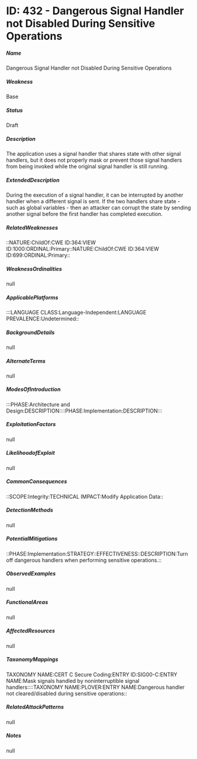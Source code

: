 # ID: 432 - Dangerous Signal Handler not Disabled During Sensitive Operations
<h5>Name</h5>Dangerous Signal Handler not Disabled During Sensitive Operations
<h5>Weakness</h5>Base
<h5>Status</h5>Draft
<h5>Description</h5>The application uses a signal handler that shares state with other signal handlers, but it does not properly mask or prevent those signal handlers from being invoked while the original signal handler is still running.
<h5>ExtendedDescription</h5>During the execution of a signal handler, it can be interrupted by another handler when a different signal is sent. If the two handlers share state - such as global variables - then an attacker can corrupt the state by sending another signal before the first handler has completed execution.
<h5>RelatedWeaknesses</h5>::NATURE:ChildOf:CWE ID:364:VIEW ID:1000:ORDINAL:Primary::NATURE:ChildOf:CWE ID:364:VIEW ID:699:ORDINAL:Primary::
<h5>WeaknessOrdinalities</h5>null
<h5>ApplicablePlatforms</h5>:::LANGUAGE CLASS:Language-Independent:LANGUAGE PREVALENCE:Undetermined::
<h5>BackgroundDetails</h5>null
<h5>AlternateTerms</h5>null
<h5>ModesOfIntroduction</h5>:::PHASE:Architecture and Design:DESCRIPTION::::PHASE:Implementation:DESCRIPTION:::
<h5>ExploitationFactors</h5>null
<h5>LikelihoodofExploit</h5>null
<h5>CommonConsequences</h5>::SCOPE:Integrity:TECHNICAL IMPACT:Modify Application Data::
<h5>DetectionMethods</h5>null
<h5>PotentialMitigations</h5>::PHASE:Implementation:STRATEGY::EFFECTIVENESS::DESCRIPTION:Turn off dangerous handlers when performing sensitive operations.::
<h5>ObservedExamples</h5>null
<h5>FunctionalAreas</h5>null
<h5>AffectedResources</h5>null
<h5>TaxonomyMappings</h5>TAXONOMY NAME:CERT C Secure Coding:ENTRY ID:SIG00-C:ENTRY NAME:Mask signals handled by noninterruptible signal handlers::::TAXONOMY NAME:PLOVER:ENTRY NAME:Dangerous handler not cleared/disabled during sensitive operations::
<h5>RelatedAttackPatterns</h5>null
<h5>Notes</h5>null


